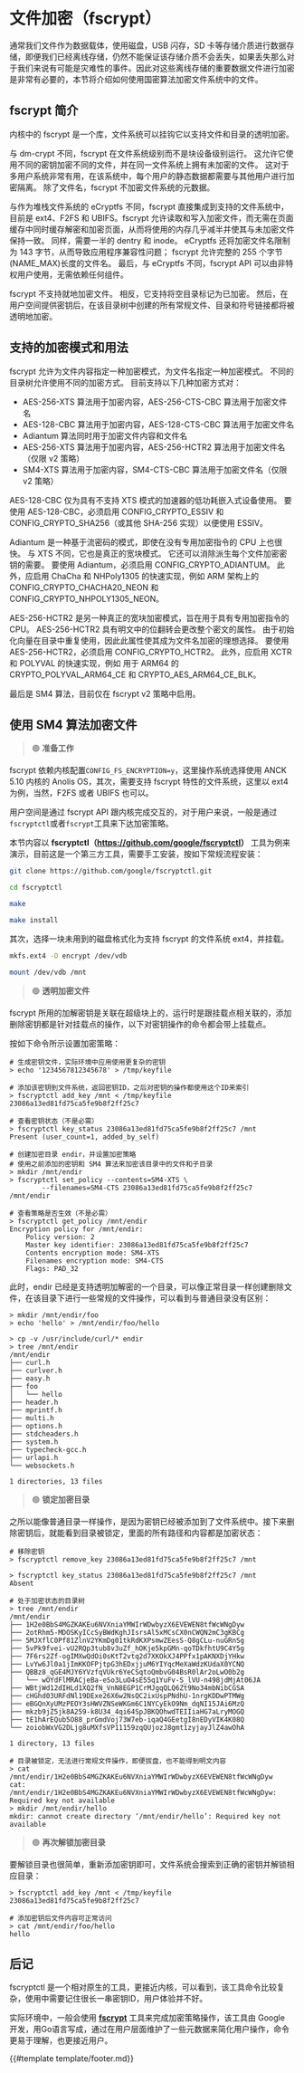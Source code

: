 # 文件加密（fscrypt）

通常我们文件作为数据载体，使用磁盘，USB 闪存，SD 卡等存储介质进行数据存储，即便我们已经离线存储，仍然不能保证该存储介质不会丢失，如果丢失那么对于我们来说有可能是灾难性的事件。因此对这些离线存储的重要数据文件进行加密是非常有必要的，本节将介绍如何使用国密算法加密文件系统中的文件。

## fscrypt 简介

内核中的 fscrypt 是一个库，文件系统可以挂钩它以支持文件和目录的透明加密。

与 dm-crypt 不同，fscrypt 在文件系统级别而不是块设备级别运行。 这允许它使用不同的密钥加密不同的文件，并在同一文件系统上拥有未加密的文件。 这对于多用户系统非常有用，在该系统中，每个用户的静态数据都需要与其他用户进行加密隔离。 除了文件名，fscrypt 不加密文件系统的元数据。

与作为堆栈文件系统的 eCryptfs 不同，fscrypt 直接集成到支持的文件系统中，目前是 ext4、F2FS 和 UBIFS。fscrypt 允许读取和写入加密文件，而无需在页面缓存中同时缓存解密和加密页面，从而将使用的内存几乎减半并使其与未加密文件保持一致。 同样，需要一半的 dentry 和 inode。 eCryptfs 还将加密文件名限制为 143 字节，从而导致应用程序兼容性问题； fscrypt 允许完整的 255 个字节 (NAME_MAX)长度的文件名。 最后，与 eCryptfs 不同，fscrypt API 可以由非特权用户使用，无需依赖任何组件。

fscrypt 不支持就地加密文件。 相反，它支持将空目录标记为已加密。 然后，在用户空间提供密钥后，在该目录树中创建的所有常规文件、目录和符号链接都将被透明地加密。

## 支持的加密模式和用法

fscrypt 允许为文件内容指定一种加密模式，为文件名指定一种加密模式。 不同的目录树允许使用不同的加密方式。 目前支持以下几种加密方式对：

* AES-256-XTS 算法用于加密内容，AES-256-CTS-CBC 算法用于加密文件名
* AES-128-CBC 算法用于加密内容，AES-128-CTS-CBC 算法用于加密文件名
* Adiantum 算法同时用于加密文件内容和文件名
* AES-256-XTS 算法用于加密内容，AES-256-HCTR2 算法用于加密文件名（仅限 v2 策略）
* SM4-XTS 算法用于加密内容，SM4-CTS-CBC 算法用于加密文件名（仅限 v2 策略）

AES-128-CBC 仅为具有不支持 XTS 模式的加速器的低功耗嵌入式设备使用。 要使用 AES-128-CBC，必须启用 CONFIG_CRYPTO_ESSIV 和 CONFIG_CRYPTO_SHA256（或其他 SHA-256 实现）以便使用 ESSIV。

Adiantum 是一种基于流密码的模式，即使在没有专用加密指令的 CPU 上也很快。 与 XTS 不同，它也是真正的宽块模式。 它还可以消除派生每个文件加密密钥的需要。 要使用 Adiantum，必须启用 CONFIG_CRYPTO_ADIANTUM。 此外，应启用 ChaCha 和 NHPoly1305 的快速实现，例如 ARM 架构上的 CONFIG_CRYPTO_CHACHA20_NEON 和 CONFIG_CRYPTO_NHPOLY1305_NEON。

AES-256-HCTR2 是另一种真正的宽块加密模式，旨在用于具有专用加密指令的 CPU。 AES-256-HCTR2 具有明文中的位翻转会更改整个密文的属性。 由于初始化向量在目录中重复使用，因此此属性使其成为文件名加密的理想选择。 要使用 AES-256-HCTR2，必须启用 CONFIG_CRYPTO_HCTR2。 此外，应启用 XCTR 和 POLYVAL 的快速实现，例如 用于 ARM64 的 CRYPTO_POLYVAL_ARM64_CE 和 CRYPTO_AES_ARM64_CE_BLK。

最后是 SM4 算法，目前仅在 fscrypt v2 策略中启用。

## 使用 SM4 算法加密文件

> 🟢 **准备工作**

fscrypt 依赖内核配置`CONFIG_FS_ENCRYPTION=y`，这里操作系统选择使用 ANCK 5.10 内核的 Anolis OS，其次，需要支持 fscrypt 特性的文件系统，这里以 ext4 为例，当然，F2FS 或者 UBIFS 也可以。

用户空间是通过 fscrypt API 跟内核完成交互的，对于用户来说，一般是通过`fscryptctl`或者`fscrypt`工具来下达加密策略。

本节内容以 **fscryptctl（<https://github.com/google/fscryptctl>）** 工具为例来演示，目前这是一个第三方工具，需要手工安装，按如下常规流程安装：

```sh
git clone https://github.com/google/fscryptctl.git

cd fscryptctl

make

make install
```

其次，选择一块未用到的磁盘格式化为支持 fscrypt 的文件系统 ext4，并挂载。

```sh
mkfs.ext4 -O encrypt /dev/vdb

mount /dev/vdb /mnt
```

> 🟢 **透明加密文件**

fscrypt 所用的加解密钥是关联在超级块上的，运行时是跟挂载点相关联的，添加删除密钥都是针对挂载点的操作，以下对密钥操作的命令都会带上挂载点。

按如下命令所示设置加密策略：

```shell
# 生成密钥文件，实际环境中应用使用更复杂的密钥
> echo '1234567812345678' > /tmp/keyfile

# 添加该密钥到文件系统，返回密钥ID，之后对密钥的操作都使用这个ID来索引
> fscryptctl add_key /mnt < /tmp/keyfile
23086a13ed81fd75ca5fe9b8f2ff25c7

# 查看密钥状态（不是必需）
> fscryptctl key_status 23086a13ed81fd75ca5fe9b8f2ff25c7 /mnt
Present (user_count=1, added_by_self)

# 创建加密目录 endir，并设置加密策略
# 使用之前添加的密钥和 SM4 算法来加密该目录中的文件和子目录
> mkdir /mnt/endir
> fscryptctl set_policy --contents=SM4-XTS \
        --filenames=SM4-CTS 23086a13ed81fd75ca5fe9b8f2ff25c7 /mnt/endir

# 查看策略是否生效（不是必需）
> fscryptctl get_policy /mnt/endir
Encryption policy for /mnt/endir:
	Policy version: 2
	Master key identifier: 23086a13ed81fd75ca5fe9b8f2ff25c7
	Contents encryption mode: SM4-XTS
	Filenames encryption mode: SM4-CTS
	Flags: PAD_32
```

此时，endir 已经是支持透明加解密的一个目录，可以像正常目录一样创建删除文件，在该目录下进行一些常规的文件操作，可以看到与普通目录没有区别：

```shell
> mkdir /mnt/endir/foo
> echo 'hello' > /mnt/endir/foo/hello

> cp -v /usr/include/curl/* endir
> tree /mnt/endir
/mnt/endir
├── curl.h
├── curlver.h
├── easy.h
├── foo
│   └── hello
├── header.h
├── mprintf.h
├── multi.h
├── options.h
├── stdcheaders.h
├── system.h
├── typecheck-gcc.h
├── urlapi.h
└── websockets.h

1 directories, 13 files
```

> 🟢 **锁定加密目录**

之所以能像普通目录一样操作，是因为密钥已经被添加到了文件系统中。接下来删除密钥后，就能看到目录被锁定，里面的所有路径和内容都是加密状态：

```shell
# 移除密钥
> fscryptctl remove_key 23086a13ed81fd75ca5fe9b8f2ff25c7 /mnt

> fscryptctl key_status 23086a13ed81fd75ca5fe9b8f2ff25c7 /mnt
Absent

# 处于加密状态的目录树
> tree /mnt/endir
/mnt/endir
├── 1H2e0BbS4MGZKAKEu6NVXniaYMWIrWDwbyzX6EVEWEN8tfWcWNgDyw
├── 2otRhm5-MDOSKyICcSyBWdKghJIsrsAl5xMCsCX0nCWQN2mC3gKBCg
├── 5MJXflC0Pf81ZlnV2YKmDg01tkRdKXPsmwZEesS-Q8gCLu-nuGRnSg
├── 5vPk9fvei-vU2RQp3tub8v3uZf_hOKje5kpGMn-qoTDkfhtU9C4Y5g
├── 7F6rs2Zf-ogIMXwQdOi0sKtT2vtq2d7XKOkXJ4PPfx1pAKNXDjYHkw
├── LvYw6Jl0a1jImKKOFPjtpG3hEDxjjuM6YIYqcMeXaWdzKUdaX0YCNQ
├── QBBz8_qGE4MJY6YVzfqVUkr6YeCSqtoQmbvG04BsR0lAr2oLwO0b2g
│   └── wOYdFlMRACjeBa-eSo3LuO4sE55q1YuFv-S_lVU-n498jdMjAt06JA
├── WBtjWd12dIHLd1XQ2fN_VnN8EGP1CrMJgqQLQ6Zt9No34mbNibCGSA
├── cHGhd03URFdNl19DExe26X6w2NsQC2ixUspPNdhU-1nrgKDDwPTMWg
├── eBGQnXyUMzPEOY3sHWVZNSeWKGm6C1NYCyEkO9Nm_dqNI15JAi6MzQ
├── mkzb9jZ5jk8A259-k8U34_4qi64SpJBKQOhwdTEIIiaHG7aLryMOGQ
├── tE1hArEQub5O88_prGmdVoj73W7eb-iqaQ4GEetgI8nEDyVIK4K08Q
└── zoiobWxVG2DLjg8uMXfsVP11159zqQUjozJ8gmt1zyjayJlZ4awOhA

1 directory, 13 files

# 目录被锁定，无法进行常规文件操作，即便拔盘，也不能得到明文内容
> cat /mnt/endir/1H2e0BbS4MGZKAKEu6NVXniaYMWIrWDwbyzX6EVEWEN8tfWcWNgDyw
cat: /mnt/endir/1H2e0BbS4MGZKAKEu6NVXniaYMWIrWDwbyzX6EVEWEN8tfWcWNgDyw: Required key not available
> mkdir /mnt/endir/hello
mkdir: cannot create directory ‘/mnt/endir/hello’: Required key not available
```

> 🟢 **再次解锁加密目录**

要解锁目录也很简单，重新添加密钥即可，文件系统会搜索到正确的密钥并解锁相应目录：

```shell
> fscryptctl add_key /mnt < /tmp/keyfile
23086a13ed81fd75ca5fe9b8f2ff25c7

# 添加密钥后文件内容可正常访问
> cat /mnt/endir/foo/hello
hello
```

## 后记

fscryptctl 是一个相对原生的工具，更接近内核，可以看到，该工具命令比较复杂，使用中需要记住很长一串密钥ID，用户体验并不好。

实际环境中，一般会使用 **[fscrypt](https://github.com/google/fscrypt)** 工具来完成加密策略操作，该工具由 Google 开发，用Go语言写成，通过在用户层面维护了一些元数据来简化用户操作，命令更易于理解，也更接近用户。

{{#template template/footer.md}}
